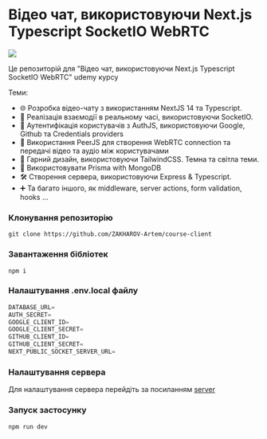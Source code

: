 # Відео чат, використовуючи Next.js Typescript SocketIO WebRTC

![](https://cdn.sanity.io/images/yluk7vgs/production/8a75bbc132aebe7bcd3132f184cfbc92db2ef9ca-1920x1080.png)

Це репозиторій для "Відео чат, використовуючи Next.js Typescript SocketIO WebRTC" udemy курсу

Теми:

- 🌐 Розробка відео-чату з використанням NextJS 14 та Typescript.
- 🤝 Реалізація взаємодії в реальному часі, використовуючи SocketIO.
- 🔐 Аутентифікація користувачів з AuthJS, використовуючи Google, Github та Credentials providers
- 🎥 Використання PeerJS для створення WebRTC connection та передачі відео та аудіо між користувачами
- 💅 Гарний дизайн, використовуючи TailwindCSS. Темна та світла теми.
- 🧾 Використовувати Prisma with MongoDB
- 🛠️ Створення сервера, використовуючи Express & Typescript.
- ➕ Та багато іншого, як middleware, server actions, form validation, hooks ...

### Клонування репозиторію

```shell
git clone https://github.com/ZAKHAROV-Artem/course-client
```

### Завантаження бібліотек

```shell
npm i
```

### Налаштування .env.local файлу

```js
DATABASE_URL=
AUTH_SECRET=
GOOGLE_CLIENT_ID=
GOOGLE_CLIENT_SECRET=
GITHUB_CLIENT_ID=
GITHUB_CLIENT_SECRET=
NEXT_PUBLIC_SOCKET_SERVER_URL=
```

### Налаштування сервера

Для налаштування сервера перейдіть за посиланням [server](https://github.com/ZAKHAROV-Artem/course-server)

### Запуск застосунку

```shell
npm run dev
```
